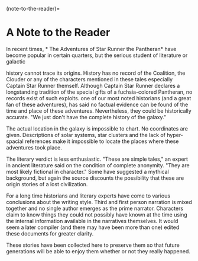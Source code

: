 (note-to-the-reader)=
# A Note to the Reader #

In recent times, *
The Adventures of Star Runner the Pantheran* have become popular in
certain quarters, but the serious student of literature or galactic

history cannot trace its origins. History has no record of the
Coalition, the Clouder or any of the characters mentioned in these
tales especially Captain Star Runner themself. Although Captain Star
Runner declares a longstanding tradition of the special gifts of a
fuchsia-colored Pantheran, no records exist of such exploits. one of our most noted historians (and a great fan of these
adventures), has said no factual evidence can be found of the time and
place of these adventures. Nevertheless, they could be historically
accurate. "We just don't have the complete history of the galaxy." 

The actual location in the galaxy is impossible to chart. No
coordinates are given. Descriptions of solar systems, star clusters
and the lack of hyper-spacial references make it impossible to locate
the places where these adventures took place.

The literary verdict is less enthusiastic. "These are simple tales,"
an expert in ancient literature said on the condition of complete
anonymity. "They are most likely fictional in character." Some have
suggested a mythical background, but again the source discounts the
possibility that these are origin stories of a lost civilization.

For a long time historians and literary experts have come to various
conclusions about the writing style. Third and first person narration
is mixed together and no single author emerges as the prime narrator.
Characters claim to know things they could not possibly have known at
the time using the internal information available in the narratives
themselves. It would seem a later compiler (and there may have been
more than one) edited these documents for greater clarity.

These stories have been collected here to preserve them so that future
generations will be able to enjoy them whether or not they really happened.
